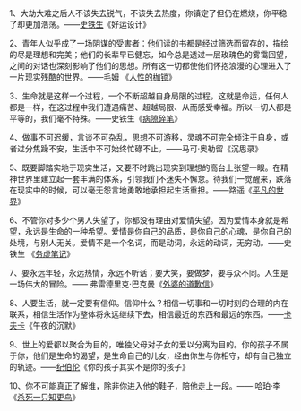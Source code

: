1、大劫大难之后人不该失去锐气，不该失去热度，你镇定了但仍在燃烧，你平稳了却更加浩荡。——[史铁生](https://www.zhihu.com/search?q=%E5%8F%B2%E9%93%81%E7%94%9F&search_source=Entity&hybrid_search_source=Entity&hybrid_search_extra=%7B%22sourceType%22%3A%22answer%22%2C%22sourceId%22%3A2094897513%7D)《好运设计》 ​

2、青年人似乎成了一场阴谋的受害者：他们读的书都是经过筛选而留存的，描绘的尽是理想和完美；他们的长辈早已健忘，如今总是透过一层玫瑰色的雾霭回望，之间的对话也深刻影响了他们的思想。所有这一切都使他们怀抱浪漫的心理进入了一片现实残酷的世界。——毛姆 《[人性的枷锁](https://www.zhihu.com/search?q=%E4%BA%BA%E6%80%A7%E7%9A%84%E6%9E%B7%E9%94%81&search_source=Entity&hybrid_search_source=Entity&hybrid_search_extra=%7B%22sourceType%22%3A%22answer%22%2C%22sourceId%22%3A2094897513%7D)》

3、生命就是这样一个过程，一个不断超越自身局限的过程，这就是命运，任何人都是一样，在这过程中我们遭遇痛苦、超越局限、从而感受幸福。所以一切人都是平等的，我们毫不特殊。——史铁生《[病隙碎笔](https://www.zhihu.com/search?q=%E7%97%85%E9%9A%99%E7%A2%8E%E7%AC%94&search_source=Entity&hybrid_search_source=Entity&hybrid_search_extra=%7B%22sourceType%22%3A%22answer%22%2C%22sourceId%22%3A2094897513%7D)》

4、做事不可迟缓，言谈不可杂乱，思想不可游移，灵魂不可完全倾注于自身，或者过分焦躁不安，生活中不可始终忙碌不止。——马可·奥勒留《沉思录》

5、​既要脚踏实地于现实生活，又要不时跳出现实到理想的高台上张望一眼。在精神世界里建立起一套丰满的体系，引领我们不迷失不懈怠。待我们一觉醒来，跌落在现实中的时候，可以毫无怨言地勇敢地承担起生活重担。——路遥《[平凡的世界](https://www.zhihu.com/search?q=%E5%B9%B3%E5%87%A1%E7%9A%84%E4%B8%96%E7%95%8C&search_source=Entity&hybrid_search_source=Entity&hybrid_search_extra=%7B%22sourceType%22%3A%22answer%22%2C%22sourceId%22%3A2094897513%7D)》

6、不管你对多少个男人失望了，你都没有理由对爱情失望。因为爱情本身就是希望，永远是生命的一种希望。爱情是你自己的品质，是你自己的心魂，是你自己的处境，与别人无关。爱情不是一个名词，而是动词，永远的动词，无穷动。——史铁生 《[务虚笔记](https://www.zhihu.com/search?q=%E5%8A%A1%E8%99%9A%E7%AC%94%E8%AE%B0&search_source=Entity&hybrid_search_source=Entity&hybrid_search_extra=%7B%22sourceType%22%3A%22answer%22%2C%22sourceId%22%3A2094897513%7D)》 ​​​

7、要永远年轻，永远热情，永远不听话；要大笑，要做梦，要与众不同。人生是一场伟大的冒险。—— 弗雷德里克·巴克曼《[外婆的道歉信](https://www.zhihu.com/search?q=%E5%A4%96%E5%A9%86%E7%9A%84%E9%81%93%E6%AD%89%E4%BF%A1&search_source=Entity&hybrid_search_source=Entity&hybrid_search_extra=%7B%22sourceType%22%3A%22answer%22%2C%22sourceId%22%3A2094897513%7D)》

8、人要生活，就一定要有信仰。信仰什么？相信一切事和一切时刻的合理的内在联系，相信生活作为整体将永远继续下去，相信最近的东西和最远的东西。——[卡夫卡](https://www.zhihu.com/search?q=%E5%8D%A1%E5%A4%AB%E5%8D%A1&search_source=Entity&hybrid_search_source=Entity&hybrid_search_extra=%7B%22sourceType%22%3A%22answer%22%2C%22sourceId%22%3A2094897513%7D)《午夜的沉默》

9、世上的爱都以聚合为目的，唯独父母对子女的爱以分离为目的。你的孩子不属于你，他们是生命的渴望，是生命自己的儿女，经由你生与你相守，却有自己独立的轨迹。——[纪伯伦](https://www.zhihu.com/search?q=%E7%BA%AA%E4%BC%AF%E4%BC%A6&search_source=Entity&hybrid_search_source=Entity&hybrid_search_extra=%7B%22sourceType%22%3A%22answer%22%2C%22sourceId%22%3A2094897513%7D)《你的孩子其实不是你的孩子》

10、你不可能真正了解谁，除非你进入他的鞋子，陪他走上一段。—— 哈珀·李《[杀死一只知更鸟](https://www.zhihu.com/search?q=%E6%9D%80%E6%AD%BB%E4%B8%80%E5%8F%AA%E7%9F%A5%E6%9B%B4%E9%B8%9F&search_source=Entity&hybrid_search_source=Entity&hybrid_search_extra=%7B%22sourceType%22%3A%22answer%22%2C%22sourceId%22%3A2094897513%7D)》